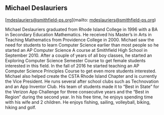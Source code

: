 ## Michael Deslauriers

[mdeslauriers@smithfield-ps.org](mailto: mdeslauriers@smithfield-ps.org)

Michael Deslauriers graduated from Rhode Island College in 1996 with a BA in Secondary Education Mathematics.  He received his Master’s in Arts in Teaching Mathematics from Providence College in 2000. Michael saw the need for students to learn Computer Science earlier than most people so he started an AP Computer Science A course at Smithfield High School in September 2010.  After a couple of years of all boy classes, he started an Exploring Computer Science Semester Course to get female students interested in this field.  In the fall of 2016 he started teaching an AP Computer Science Principles Course to get even more students interested.  Michael also helped create the CSTA Rhode Island Chapter and is currently the Vice President.  He runs several after school clubs such as Technovation and an App Inventor Club.  His team of students made it to “Best in State” for the Verizon App Challenge for three consecutive years and the “Best in Region” during the second year.  In his free time, he enjoys spending time with his wife and 2 children.  He enjoys fishing, sailing, volleyball, biking, hiking and golf.
